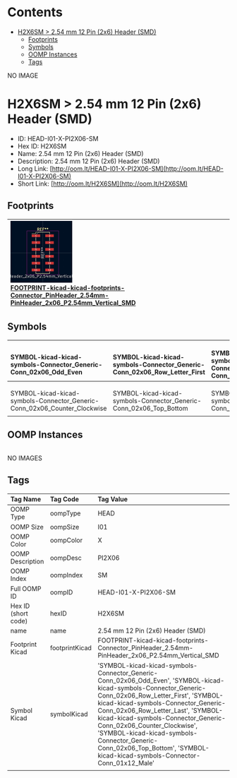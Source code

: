 



Contents
========

* [H2X6SM > 2.54 mm 12 Pin (2x6) Header (SMD)](#h2x6sm--254-mm-12-pin-2x6-header-smd)
	* [Footprints](#footprints)
	* [Symbols](#symbols)
	* [OOMP Instances](#oomp-instances)
	* [Tags](#tags)
  
NO IMAGE  
# H2X6SM > 2.54 mm 12 Pin (2x6) Header (SMD)

- ID: HEAD-I01-X-PI2X06-SM
- Hex ID: H2X6SM
- Name: 2.54 mm 12 Pin (2x6) Header (SMD)
- Description: 2.54 mm 12 Pin (2x6) Header (SMD)
- Long Link: [http://oom.lt/HEAD-I01-X-PI2X06-SM](http://oom.lt/HEAD-I01-X-PI2X06-SM)
- Short Link: [http://oom.lt/H2X6SM](http://oom.lt/H2X6SM)

## Footprints
  

|[![](https://raw.githubusercontent.com/oomlout/oomlout_OOMP_eda_V2/main/FOOTPRINT/kicad/kicad-footprints/Connector_PinHeader_2.54mm/PinHeader_2x06_P2.54mm_Vertical_SMD/image_140.png)<br>FOOTPRINT-kicad-kicad-footprints-Connector_PinHeader_2.54mm-PinHeader_2x06_P2.54mm_Vertical_SMD](https://github.com/oomlout/oomlout_OOMP_eda_V2/tree/main/FOOTPRINT/kicad/kicad-footprints/Connector_PinHeader_2.54mm/PinHeader_2x06_P2.54mm_Vertical_SMD/)|||
| :--- | :--- | :--- |

## Symbols
  

|![]()<br>SYMBOL-kicad-kicad-symbols-Connector_Generic-Conn_02x06_Odd_Even|![]()<br>SYMBOL-kicad-kicad-symbols-Connector_Generic-Conn_02x06_Row_Letter_First|![]()<br>SYMBOL-kicad-kicad-symbols-Connector_Generic-Conn_02x06_Row_Letter_Last|
| :--- | :--- | :--- |
|![]()<br>SYMBOL-kicad-kicad-symbols-Connector_Generic-Conn_02x06_Counter_Clockwise|![]()<br>SYMBOL-kicad-kicad-symbols-Connector_Generic-Conn_02x06_Top_Bottom|![]()<br>SYMBOL-kicad-kicad-symbols-Connector-Conn_01x12_Male|
||||

## OOMP Instances
  

||||
| :--- | :--- | :--- |
  
NO IMAGES  
## Tags
  

|Tag Name|Tag Code|Tag Value|
| :--- | :--- | :--- |
|OOMP Type|oompType|HEAD|
|OOMP Size|oompSize|I01|
|OOMP Color|oompColor|X|
|OOMP Description|oompDesc|PI2X06|
|OOMP Index|oompIndex|SM|
|Full OOMP ID|oompID|HEAD-I01-X-PI2X06-SM|
|Hex ID (short code)|hexID|H2X6SM|
|name|name|2.54 mm 12 Pin (2x6) Header (SMD)|
|Footprint Kicad|footprintKicad|FOOTPRINT-kicad-kicad-footprints-Connector_PinHeader_2.54mm-PinHeader_2x06_P2.54mm_Vertical_SMD|
|Symbol Kicad|symbolKicad|'SYMBOL-kicad-kicad-symbols-Connector_Generic-Conn_02x06_Odd_Even', 'SYMBOL-kicad-kicad-symbols-Connector_Generic-Conn_02x06_Row_Letter_First', 'SYMBOL-kicad-kicad-symbols-Connector_Generic-Conn_02x06_Row_Letter_Last', 'SYMBOL-kicad-kicad-symbols-Connector_Generic-Conn_02x06_Counter_Clockwise', 'SYMBOL-kicad-kicad-symbols-Connector_Generic-Conn_02x06_Top_Bottom', 'SYMBOL-kicad-kicad-symbols-Connector-Conn_01x12_Male'|
||||
